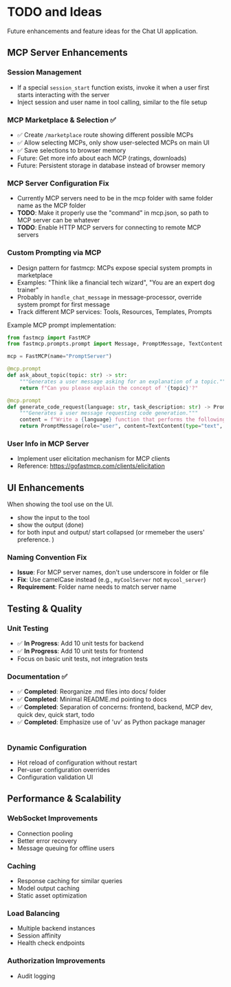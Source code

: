 # TODO and Ideas

Future enhancements and feature ideas for the Chat UI application.

## MCP Server Enhancements

### Session Management
- If a special `session_start` function exists, invoke it when a user first starts interacting with the server
- Inject session and user name in tool calling, similar to the file setup

### MCP Marketplace & Selection ✅
- ✅ Create `/marketplace` route showing different possible MCPs
- ✅ Allow selecting MCPs, only show user-selected MCPs on main UI
- ✅ Save selections to browser memory
- Future: Get more info about each MCP (ratings, downloads)
- Future: Persistent storage in database instead of browser memory

### MCP Server Configuration Fix
- Currently MCP servers need to be in the mcp folder with same folder name as the MCP folder
- **TODO**: Make it properly use the "command" in mcp.json, so path to MCP server can be whatever
- **TODO**: Enable HTTP MCP servers for connecting to remote MCP servers

### Custom Prompting via MCP
- Design pattern for fastmcp: MCPs expose special system prompts in marketplace
- Examples: "Think like a financial tech wizard", "You are an expert dog trainer"
- Probably in `handle_chat_message` in message-processor, override system prompt for first message
- Track different MCP services: Tools, Resources, Templates, Prompts

Example MCP prompt implementation:
```python
from fastmcp import FastMCP
from fastmcp.prompts.prompt import Message, PromptMessage, TextContent

mcp = FastMCP(name="PromptServer")

@mcp.prompt
def ask_about_topic(topic: str) -> str:
    """Generates a user message asking for an explanation of a topic."""
    return f"Can you please explain the concept of '{topic}'?"

@mcp.prompt
def generate_code_request(language: str, task_description: str) -> PromptMessage:
    """Generates a user message requesting code generation."""
    content = f"Write a {language} function that performs the following task: {task_description}"
    return PromptMessage(role="user", content=TextContent(type="text", text=content))
```

### User Info in MCP Server
- Implement user elicitation mechanism for MCP clients
- Reference: https://gofastmcp.com/clients/elicitation

## UI Enhancements

When showing the tool use on the UI. 
* show the input to the tool
* show the output  (done)
* for both input and output/ start collapsed (or rmemeber the users' preference. )

### Naming Convention Fix
- **Issue**: For MCP server names, don't use underscore in folder or file
- **Fix**: Use camelCase instead (e.g., `myCoolServer` not `mycool_server`)
- **Requirement**: Folder name needs to match server name

## Testing & Quality

### Unit Testing
- ✅ **In Progress**: Add 10 unit tests for backend
- ✅ **In Progress**: Add 10 unit tests for frontend
- Focus on basic unit tests, not integration tests

### Documentation ✅
- ✅ **Completed**: Reorganize .md files into docs/ folder
- ✅ **Completed**: Minimal README.md pointing to docs
- ✅ **Completed**: Separation of concerns: frontend, backend, MCP dev, quick dev, quick start, todo
- ✅ **Completed**: Emphasize use of 'uv' as Python package manager

#

### Dynamic Configuration
- Hot reload of configuration without restart
- Per-user configuration overrides
- Configuration validation UI



## Performance & Scalability

### WebSocket Improvements
- Connection pooling
- Better error recovery
- Message queuing for offline users

### Caching
- Response caching for similar queries
- Model output caching
- Static asset optimization

### Load Balancing
- Multiple backend instances
- Session affinity
- Health check endpoints


### Authorization Improvements

- Audit logging

